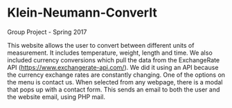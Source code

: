 # Klein-Neumann-ConverIt
Group Project - Spring 2017 

This website allows the user to convert between different units of measurement. It includes temperature, weight, length and time. We  also included currency conversions which pull the data from the ExchangeRate API (https://www.exchangerate-api.com/). We did it using an API because the currency exchange rates are constantly changing.
One of the options on the menu is contact us. When selected from any webpage, there is a modal that pops up with a contact form. This sends an email to both the user and the website email, using PHP mail.
